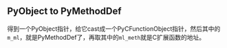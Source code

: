PyObject to PyMethodDef
-----------------------

得到一个PyObject指针，给它cast成一个PyCFunctionObject指针，然后其中的`m_ml`，就是PyMethodDef了，再取其中的`ml_meth`就是C扩展函数的地址。
